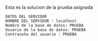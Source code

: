 Esta es la solucion de la prueba asignada 
```
DATOS DEL SERVIDOR
NOMBRE DEL SERVIDOR : localhost
Nombre de la base de datos: PRUEBA
Usuario de la base de datos: PRUEBA
Contraseña del usuario : PRUEBA


```
